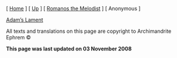 \[ [Home](index.md) \] \[ [Up](kontakia.md) \] \[ [Romanos the Melodist](romanos.md) \] \[ Anonymous \]

[Adam’s Lament](adam%27s_lament.md)

All texts and translations on this page are copyright to
Archimandrite Ephrem ©

**This page was last updated on 03 November 2008**
